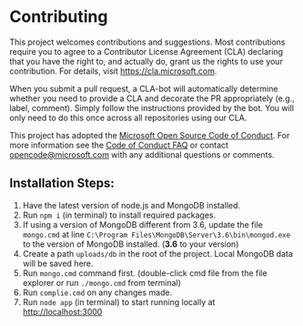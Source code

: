# Contributing

This project welcomes contributions and suggestions. Most contributions require you to
agree to a Contributor License Agreement (CLA) declaring that you have the right to,
and actually do, grant us the rights to use your contribution. For details, visit
https://cla.microsoft.com.

When you submit a pull request, a CLA-bot will automatically determine whether you need
to provide a CLA and decorate the PR appropriately (e.g., label, comment). Simply follow the
instructions provided by the bot. You will only need to do this once across all repositories using our CLA.

This project has adopted the [Microsoft Open Source Code of Conduct](https://opensource.microsoft.com/codeofconduct/).
For more information see the [Code of Conduct FAQ](https://opensource.microsoft.com/codeofconduct/faq/)
or contact [opencode@microsoft.com](mailto:opencode@microsoft.com) with any additional questions or comments.

## Installation Steps:
1. Have the latest version of node.js and MongoDB installed.
2. Run `npm i` (in terminal) to install required packages.
2. If using a version of MongoDB different from 3.6, update the file `mongo.cmd` at line
```C:\Program Files\MongoDB\Server\3.6\bin\mongod.exe``` 
to the version of MongoDB installed. (**3.6** to your version)
3. Create a path `uploads/db` in the root of the project. Local MongoDB data will be saved here.
4. Run `mongo.cmd` command first. (double-click cmd file from the file explorer or run `./mongo.cmd` from terminal)
5. Run `complie.cmd` on any changes made.
6. Run `node app` (in terminal) to start running locally at <http://localhost:3000>
